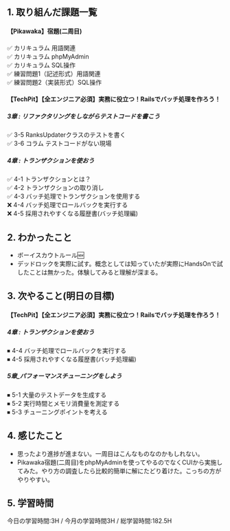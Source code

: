 ## 1. 取り組んだ課題一覧
#### 【Pikawaka】宿題(二周目)
✅ カリキュラム 用語関連  
✅ カリキュラム phpMyAdmin  
✅ カリキュラム SQL操作  
✅ 練習問題1（記述形式）用語関連  
✅ 練習問題2（実装形式）SQL操作  

#### 【TechPit】【全エンジニア必須】実務に役立つ！Railsでバッチ処理を作ろう！
##### 3章 : リファクタリングをしながらテストコードを書こう
✅ 3-5 RanksUpdaterクラスのテストを書く  
✅ 3-6 コラム テストコードがない現場  

##### 4章 : トランザクションを使おう 
✅ 4-1 トランザクションとは？  
✅ 4-2 トランザクションの取り消し  
✅ 4-3 バッチ処理でトランザクションを使用する  
❌ 4-4 バッチ処理でロールバックを実行する  
❌ 4-5 採用されやすくなる履歴書(バッチ処理編)  

## 2. わかったこと
- ボーイスカウトルール🆕
- デッドロックを実際に試す。概念としては知っていたが実際にHandsOnで試したことは無かった。体験してみると理解が深まる。

## 3. 次やること(明日の目標)
#### 【TechPit】【全エンジニア必須】実務に役立つ！Railsでバッチ処理を作ろう！
##### 4章 : トランザクションを使おう 
⏹ 4-4 バッチ処理でロールバックを実行する  
⏹ 4-5 採用されやすくなる履歴書(バッチ処理編)  

##### 5章_パフォーマンスチューニングをしよう
⏹ 5-1 大量のテストデータを生成する  
⏹ 5-2 実行時間とメモリ消費量を測定する  
⏹ 5-3 チューニングポイントを考える  

## 4. 感じたこと
- 思ったより進捗が進まない。一周目はこんなものなのかもしれない。
- Pikawaka宿題(二周目)をphpMyAdminを使ってやるのでなくCUIから実施してみた。やり方の調査したら比較的簡単に解にたどり着けた。こっちの方がやりやすい。

## 5. 学習時間
今日の学習時間:3H / 今月の学習時間3H / 総学習時間:182.5H　

